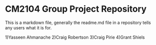 # CM2104 Group Project Repository
This is a markdown file, generally the readme.md file in a repository tells any users what it is for. 

1)Yasseen Ahmanache
2)Craig Robertson
3)Craig Pirie
4)Grant Shiels
